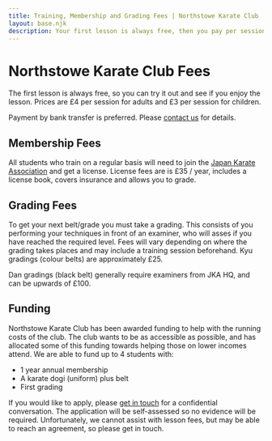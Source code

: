 ```yaml
---
title: Training, Membership and Grading Fees | Northstowe Karate Club
layout: base.njk
description: Your first lesson is always free, then you pay per session. You'll also need to join the Japan Karate Association to continue training on a regular basis.
---
```

# Northstowe Karate Club Fees 
The first lesson is always free, so you can try it out and see if you enjoy the lesson. Prices are £4 per session for adults and £3 per session for children.

Payment by bank transfer is preferred. Please [contact us](/contact/) for details.

## Membership Fees

All students who train on a regular basis will need to join the [Japan Karate Association](https://www.jka.or.jp/en/) and get a license. License fees are is £35 / year, includes a license book, covers insurance and allows you to grade.

## Grading Fees

To get your next belt/grade you must take a grading. This consists of you performing your techniques in front of an examiner, who will asses if you have reached the required level. Fees will vary depending on where the grading takes places and may include a training session beforehand. Kyu gradings (colour belts) are approximately £25.

Dan gradings (black belt) generally require examiners from JKA HQ, and can be upwards of £100.

## Funding
Northstowe Karate Club has been awarded funding to help with the running costs of the club. The club wants to be as accessible as possible, and has allocated some of this funding towards helping those on lower incomes attend. We are able to fund up to 4 students with:

* 1 year annual membership
* A karate dogi (uniform) plus belt
* First grading

If you would like to apply, please [get in touch](/contact/) for a confidential conversation. The application will be self-assessed so no evidence will be required. Unfortunately, we cannot assist with lesson fees, but may be able to reach an agreement, so please get in touch.


